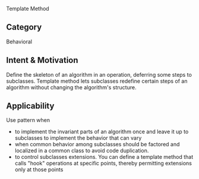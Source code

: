 Template Method

## Category
Behavioral

## Intent & Motivation
Define the skeleton of an algorithm in an operation, deferring some steps to subclasses. Template method lets 
subclasses redefine certain steps of an algorithm without changing the algorithm's structure.

## Applicability
Use pattern when
- to implement the invariant parts of an algorithm once and leave it up to subclasses to implement the behavior that 
can vary
- when common behavior among subclasses should be factored and localized in a common class to avoid code duplication.
- to control subclasses extensions. You can define a template method that calls "hook" operations at specific points,
 thereby permitting extensions only at those points 